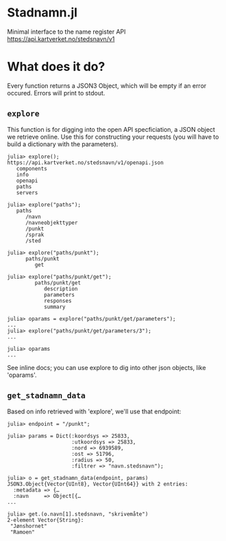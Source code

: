 # Stadnamn.jl
Minimal interface to the name register API https://api.kartverket.no/stedsnavn/v1


# What does it do?

Every function returns a JSON3 Object, which will be empty if an error occured. Errors will print to stdout.

## `explore`

This function is for digging into the open API specficiation, a JSON object we retrieve online. Use this for constructing your requests (you will have to build a dictionary with the parameters).

```
julia> explore();
https://api.kartverket.no/stedsnavn/v1/openapi.json
   components
   info
   openapi
   paths
   servers

julia> explore("paths");
   paths
      /navn
      /navneobjekttyper
      /punkt
      /sprak
      /sted

julia> explore("paths/punkt");
      paths/punkt
         get

julia> explore("paths/punkt/get");
         paths/punkt/get
            description
            parameters
            responses
            summary

julia> oparams = explore("paths/punkt/get/parameters");
...
julia> explore("paths/punkt/get/parameters/3");
...

julia> oparams
...
```

See inline docs; you can use explore to dig into other json objects, like 'oparams'.

## `get_stadnamn_data`

Based on info retrieved with 'explore', we'll use that endpoint:

```
julia> endpoint = "/punkt";

julia> params = Dict(:koordsys => 25833,
                     :utkoordsys => 25833,
                     :nord => 6939589,
                     :ost => 51796,
                     :radius => 50,
                     :filtrer => "navn.stedsnavn");

julia> o = get_stadnamn_data(endpoint, params)
JSON3.Object{Vector{UInt8}, Vector{UInt64}} with 2 entries:
  :metadata => {…
  :navn     => Object[{…
... 

julia> get.(o.navn[1].stedsnavn, "skrivemåte")
2-element Vector{String}:
 "Jønshornet"
 "Ramoen"
```
